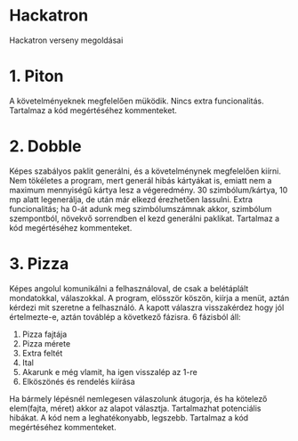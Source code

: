 # Hackatron
Hackatron verseny megoldásai


# 1. Piton

A követelményeknek megfelelően müködik.
Nincs extra funcionalitás.
Tartalmaz a kód megértéséhez kommenteket.


# 2. Dobble

Képes szabályos paklit generálni, és a követelménynek megfelelően kiírni.
Nem tökéletes a program, mert generál hibás kártyákat is, emiatt nem a maximum mennyiségű kártya lesz a végeredmény.
30 szimbólum/kártya, 10 mp alatt legenerálja, de után már elkezd érezhetően lassulni.
Extra funcionalitás; ha 0-át adunk meg szimbólumszámnak akkor, szimbólum szempontból, növekvő sorrendben el kezd generálni paklikat.
Tartalmaz a kód megértéséhez kommenteket.


# 3. Pizza

Képes angolul komunikálni a felhasználoval, de csak a belétáplált mondatokkal, válaszokkal.
A program, elösször köszön, kiírja a menüt, aztán kérdezi mit szeretne a felhasználó.
A kapott válaszra visszakérdez hogy jól értelmezte-e, aztán továblép a következő fázisra.
6 fázisból áll:
1. Pizza fajtája
2. Pizza mérete
3. Extra feltét
4. Ital
5. Akarunk e még vlamit, ha igen visszalép az 1-re
6. Elköszönés és rendelés kiírása

Ha bármely lépésnél nemlegesen válaszolunk átugorja, és ha kötelező elem(fajta, méret) akkor az alapot választja.
Tartalmazhat potenciális hibákat.
A kód nem a leghatékonyabb, legszebb.
Tartalmaz a kód megértéséhez kommenteket.
